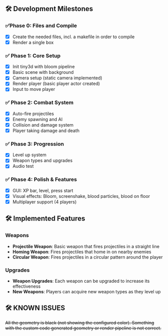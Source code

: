 ## 🛠️ Development Milestones

### ✅Phase 0: Files and Compile
- [x] Create the needed files, incl. a makefile in order to compile
- [x] Render a single box

### ✅ Phase 1: Core Setup
- [x] Init tiny3d with bloom pipeline
- [x] Basic scene with background
- [x] Camera setup (static camera implemented)
- [x] Render player (basic player actor created)
- [x] Input to move player

### ✅ Phase 2: Combat System
- [x] Auto-fire projectiles
- [x] Enemy spawning and AI
- [x] Collision and damage system
- [x] Player taking damage and death

### ✅ Phase 3: Progression
- [x] Level up system
- [x] Weapon types and upgrades
- [x] Audio test

### ✅ Phase 4: Polish & Features
- [x] GUI: XP bar, level, press start
- [x] Visual effects: Bloom, screenshake, blood particles, blood on floor
- [x] Multiplayer support (4 players)

## 🛠️ Implemented Features

### Weapons
- **Projectile Weapon**: Basic weapon that fires projectiles in a straight line
- **Homing Weapon**: Fires projectiles that home in on nearby enemies
- **Circular Weapon**: Fires projectiles in a circular pattern around the player

### Upgrades
- **Weapon Upgrades**: Each weapon can be upgraded to increase its effectiveness
- **New Weapons**: Players can acquire new weapon types as they level up

## 🛠️ KNOWN ISSUES
~~All the geometry is black (not showing the configured color). Something with the custom code generated geometry or render pipeline is not correct.~~